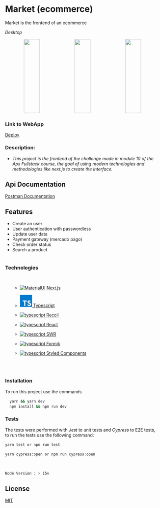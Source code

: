 # Market (ecommerce)

Market is the frontend of an ecommerce

_Desktop_

<p align="center" width="100%">
<img  src="https://res.cloudinary.com/apx-m7-dwf/image/upload/v1681502247/portfolio/Screenshot_from_2023-04-13_17-53-02_c9xb2s.png" width="32%" height='240px'>
<img  src="https://res.cloudinary.com/apx-m7-dwf/image/upload/v1681502247/portfolio/Screenshot_from_2023-04-13_17-53-28_kavz5m.png" width="32%" height='240px'>
<img  src="https://res.cloudinary.com/apx-m7-dwf/image/upload/v1681502242/portfolio/Screenshot_from_2023-04-13_17-53-41_jz7wlt.png" width="32%" height='240px'>
</p>

### Link to WebApp

[Deploy](https://aj-market.up.railway.app/)

### Description:

- _This project is the frontend of the challenge made in module 10 of the Apx Fullstack course, the goal of using modern technologies and methodologies like next.js to create the interface._

## Api Documentation

[Postman Documentation](https://documenter.getpostman.com/view/19402742/2s8YKApk8i)
<br/>

## Features

- Create an user
- User authentication with passwordless
- Update user data
- Payment gateway (mercado pago)
- Check order status
- Search a product
  <br/>
  <br/>

### Technologies

<br/>
<ul align="start">

- <a href="https://nextjs.org/" target="_blank"> <img src="https://www.drupal.org/files/project-images/nextjs-icon-dark-background.png" alt="MaterialUI" width="40" height="40" /> Next.js</a>

- <a href="https://www.typescriptlang.org/" target="_blank"> <img src="https://raw.githubusercontent.com/devicons/devicon/master/icons/typescript/typescript-original.svg" alt="typescript" width="40" height="40"/> Typescript</a>

- <a href="https://www.typescriptlang.org/" target="_blank"> <img src="https://d2eip9sf3oo6c2.cloudfront.net/tags/images/000/001/298/square_480/recoil.png" alt="typescript" width="40" height="40"/> Recoil</a>

- <a href="https://www.typescriptlang.org/" target="_blank"> <img src="https://upload.wikimedia.org/wikipedia/commons/thumb/4/47/React.svg/800px-React.svg.png" alt="typescript" width="40" height="35"/> React</a>

- <a href="https://www.typescriptlang.org/" target="_blank"> <img src="https://storage.googleapis.com/zenn-user-upload/topics/3b79c3ba2c.jpeg" alt="typescript" width="40" height="40"/> SWR</a>

- <a href="https://www.typescriptlang.org/" target="_blank"> <img src="https://img.stackshare.io/service/8846/preview.png" alt="typescript" width="40" height="40"/> Formik</a>

- <a href="https://www.typescriptlang.org/" target="_blank"> <img src="https://avatars.githubusercontent.com/u/20658825?s=200&v=4" alt="typescript" width="40" height="40"/> Styled Components</a>

</ul>
<br/>
<br/>

### Installation

To run this project use the commands

```bash
  yarn && yarn dev
  npm install && npm run dev
```

### Tests

The tests were performed with _Jest_ to unit tests and _Cypress_ to E2E tests, to run the tests use the following command:

```bash
yarn test or npm run test
```

```bash
yarn cypress:open or npm run cypress:open
```

<br/>

```bash
Node Version : > 15v
```

## License

[MIT](https://choosealicense.com/licenses/mit/)
